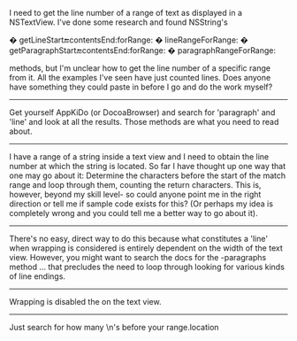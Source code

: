 I need to get the line number of a range of text as displayed in a NSTextView. I've done some research and found NSString's 

    
� getLineStart:end:contentsEnd:forRange:
� lineRangeForRange:
� getParagraphStart:end:contentsEnd:forRange:
� paragraphRangeForRange:


methods, but I'm unclear how to get the line number of a specific range from it. All the examples I've seen have just counted lines. Does anyone have something they could paste in before I go and do the work myself?

----

Get yourself AppKiDo (or DocoaBrowser) and search for 'paragraph' and 'line' and look at all the results. Those methods are what you need to read about.

----

I have a range of a string inside a text view and I need to obtain the line number at which the string is located.  So far I have thought up one way that one may go about it: Determine the characters before the start of the match range and loop through them, counting the return characters.  This is, however, beyond my skill level- so could anyone point me in the right direction or tell me if sample code exists for this?  (Or perhaps my idea is completely wrong and you could tell me a better way to go about it).

----

There's no easy, direct way to do this because what constitutes a 'line' when wrapping is considered is entirely dependent on the width of the text view. However, you might want to search the docs for the     -paragraphs method ... that precludes the need to loop through looking for various kinds of line endings.

----
Wrapping is disabled the on the text view.

----
Just search for how many \n's before your range.location
